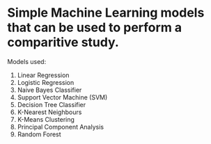 # Simple Machine Learning models that can be used to perform a comparitive study.
Models used:
1) Linear Regression
2) Logistic Regression
3) Naive Bayes Classifier
4) Support Vector Machine (SVM)
5) Decision Tree Classifier
6) K-Nearest Neighbours
7) K-Means Clustering
8) Principal Component Analysis
9) Random Forest
